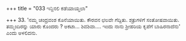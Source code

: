 +++
title = "033 ಇನ್ದಿನಲಿ ಕಡೆಯಾಯ್ತಲಾ"

+++
33. 'ನಮ್ಮ ಚಂದ್ರವಂಶ ಕೊನೆಯಾಯಿತು. ಕೌರವನ ಛಲವೇ ಗೆದ್ದಿತು.  ಶತ್ರುಗಳಿಗೆ ಸಂತೋಷವಾಯಿತು.  ತಮ್ಮಂದಿರನ್ನು ಯಾರು ಕೊಂದರು  ? ಅಕಟಾ... ಶಿವಶಿವಾ.... ಇಂದು ನಾನು ಶ್ರೀಹರಿಯ ಕೃಪೆಗೆ ಬಾಹಿರನಾದೆನು'  ಎಂದು ಅಳಲಿದನು.